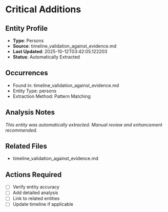# Critical Additions

## Entity Profile
- **Type**: Persons
- **Source**: timeline_validation_against_evidence.md
- **Last Updated**: 2025-10-12T03:42:05.122203
- **Status**: Automatically Extracted

## Occurrences
- Found in: timeline_validation_against_evidence.md
- Entity Type: persons
- Extraction Method: Pattern Matching

## Analysis Notes
*This entity was automatically extracted. Manual review and enhancement recommended.*

## Related Files
- timeline_validation_against_evidence.md

## Actions Required
- [ ] Verify entity accuracy
- [ ] Add detailed analysis
- [ ] Link to related entities
- [ ] Update timeline if applicable
